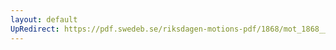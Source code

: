 ```yaml
---
layout: default
UpRedirect: https://pdf.swedeb.se/riksdagen-motions-pdf/1868/mot_1868__ak__00205/mot_1868__ak__00205_005.pdf
---
```


